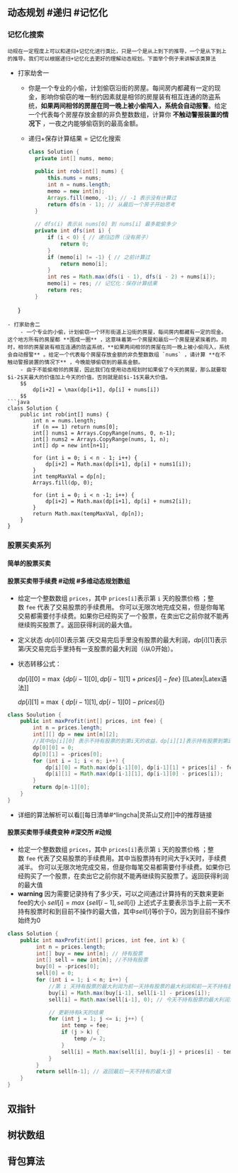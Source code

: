 ## 动态规划 #递归  #记忆化 
### 记忆化搜索
	动规在一定程度上可以和递归+记忆化进行类比，只是一个是从上到下的推导，一个是从下到上的推导。我们可以根据递归+记忆化去更好的理解动态规划。下面举个例子来讲解该类算法

- 打家劫舍一
	- 你是一个专业的小偷，计划偷窃沿街的房屋。每间房内都藏有一定的现金，影响你偷窃的唯一制约因素就是相邻的房屋装有相互连通的防盗系统，**如果两间相邻的房屋在同一晚上被小偷闯入，系统会自动报警**。给定一个代表每个房屋存放金额的非负整数数组，计算你 **不触动警报装置的情况下** ，一夜之内能够偷窃到的最高金额。
	- 递归+保存计算结果 = 记忆化搜索
	  
	  ```java
	  class Solution {
	    private int[] nums, memo;
	
	    public int rob(int[] nums) {
	        this.nums = nums;
	        int n = nums.length;
	        memo = new int[n];
	        Arrays.fill(memo, -1); // -1 表示没有计算过
	        return dfs(n - 1); // 从最后一个房子开始思考
	    }
	
	    // dfs(i) 表示从 nums[0] 到 nums[i] 最多能偷多少
	    private int dfs(int i) {
	        if (i < 0) { // 递归边界（没有房子）
	            return 0;
	        }
	        if (memo[i] != -1) { // 之前计算过
	            return memo[i];
	        }
	        int res = Math.max(dfs(i - 1), dfs(i - 2) + nums[i]);
	        memo[i] = res; // 记忆化：保存计算结果
	        return res;
	    }
	}  
```
- 打家劫舍二
	- 一个专业的小偷，计划偷窃一个环形街道上沿街的房屋，每间房内都藏有一定的现金。这个地方所有的房屋都 **围成一圈** ，这意味着第一个房屋和最后一个房屋是紧挨着的。同时，相邻的房屋装有相互连通的防盗系统，**如果两间相邻的房屋在同一晚上被小偷闯入，系统会自动报警** 。给定一个代表每个房屋存放金额的非负整数数组 `nums` ，请计算 **在不触动警报装置的情况下** ，今晚能够偷窃到的最高金额。
	- 由于不能偷相邻的房屋，因此我们在使用动态规划时如果偷了今天的房屋，那么就要取$i-2$天最大的价值加上今天的价值，否则就是前$i-1$天最大价值。
	$$
		dp[i+2] = \max(dp[i+1], dp[i] + nums[i])
	$$
```java
class Solution {
	public int rob(int[] nums) {
		int n = nums.length;
		if (n == 1) return nums[0];
		int[] nums1 = Arrays.CopyRange(nums, 0, n-1);
		int[] nums2 = Arrays.CopyRange(nums, 1, n);
		int[] dp = new int[n+1];
		
		for (int i = 0; i < n - 1; i++) {
			dp[i+2] = Math.max(dp[i+1], dp[i] + nums1[i]);
		}
		int tempMaxVal = dp[n];
		Arrays.fill(dp, 0);
		
		for (int i = 0; i < n -1; i++) {
			dp[i+2] = Math.max(dp[i+1], dp[i] + nums2[i]);
		}
		return Math.max(tempMaxVal, dp[n]);
	}
}	
```
### 股票买卖系列
#### 简单的股票买卖
#### 股票买卖带手续费 #动规 #多维动态规划数组

- 给定一个整数数组 `prices`，其中 `prices[i]`表示第 `i` 天的股票价格 ；整数 `fee` 代表了交易股票的手续费用。
  你可以无限次地完成交易，但是你每笔交易都需要付手续费。如果你已经购买了一个股票，在卖出它之前你就不能再继续购买股票了。返回获得利润的最大值。
- 定义状态 $dp[i][0]$表示第 $i$天交易完后手里没有股票的最大利润，$dp[i][1]$表示第$i$天交易完后手里持有一支股票的最大利润（$i$从0开始）。
- 状态转移公式：
  
  $dp[i][0]$ = $\max$  $\{$$dp[i-1][0],dp[i-1][1]+prices[i]-fee$$\}$ [[Latex|Latex语法]]
  
  $dp[i][1]$ = $\max$  $\{$ $dp[i-1][1], dp[i-1][0]-prices[i]$$\}$
  
```java
class Soulution {
	public int maxProfit(int[] prices, int fee) {
		int n = prices.length;
		int[][] dp = new int[n][2]; 
		//其中dp[i][0] 表示不持有股票的到第i天的收益，dp[i][1]表示持有股票到第i天的收益
		dp[0][0] = 0;
		dp[0][1] = -prices[0];
		for (int i = 1; i < n; i++) {
			dp[i][0] = Math.max(dp[i-1][0], dp[i-1][1] + prices[i] - fee);
			dp[i][1] = Math.max(dp[i-1][1], dp[i-1][0] - prices[i]);
		}
		return dp[n-1][0];
	}
}
```
- 详细的算法解析可以看[[每日清单#^lingcha|灵茶山艾府]]中的推荐链接
#### 股票买卖带手续费变种 #深交所 #动规 

- 给定一个整数数组 `prices`，其中 `prices[i]`表示第 `i` 天的股票价格 ；整数 `fee` 代表了交易股票的手续费用。其中当股票持有时间大于k天时，手续费减半。
  你可以无限次地完成交易，但是你每笔交易都需要付手续费。如果你已经购买了一个股票，在卖出它之前你就不能再继续购买股票了。返回获得利润的最大值
- **warning** 因为需要记录持有了多少天，可以之间通过计算持有的天数来更新fee的大小
  $sell[i] = max$ $\{$$sell[i-1], sell[i]$$\}$
  上述式子主要表示当手上前一天不持有股票时和到目前不操作的最大值，其中$sell[i]$等价于0，因为到目前不操作始终为0
  
```java
class Solution {
	public int maxProfit(int[] prices, int fee, int k) {
		 int n = prices.length;
		 int[] buy = new int[n]; // 持有股票
		 int[] sell = new int[n]; //不持有股票
		 buy[0] = -prices[0];
		 sell[0] = 0;
		 for (int i = 1; i < n; i++) {
			 //第 i 天持有股票的最大利润为前一天持有股票的最大利润和前一天不持有股票的最大利润减去当天股票价格的较大值
			 buy[i] = Math.max(buy[i-1], sell[i-1] - prices[i]);
			 sell[i] = Math.max(sell[i-1], 0); // 今天不持有股票的最大利润为前一天不持有股票和不操作的较大值

			 // 更新持有k天的结果
			 for (int j = 1; j <= i; j++) {
				 int temp = fee;
				 if (j > k) {
					 temp /= 2;
				 }
				 sell[i] = Math.max(sell[i], buy[i-j] + prices[i] - temp);
			 } 
		 }
		 return sell[n-1]; // 返回最后一天不持有的最大值
	}
}
```
	
## 双指针
## 树状数组
## 背包算法
